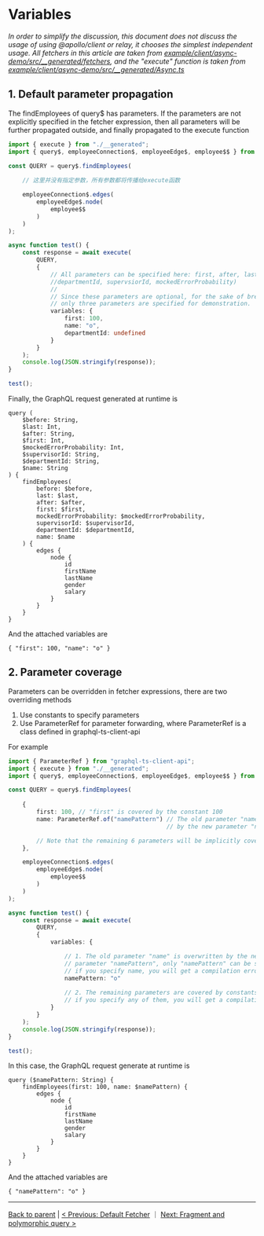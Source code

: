 # Variables

*In order to simplify the discussion, this document does not discuss the usage of using @apollo/client or relay, it chooses the simplest independent usage. All fetchers in this article are taken from [example/client/async-demo/src/__generated/fetchers](../../example/client/async-demo/src/__generated/fetchers), and the "execute" function is taken from [example/client/async-demo/src/__generated/Async.ts](../../example/client/async-demo/src/__generated/Async.ts)*

## 1. Default parameter propagation

The findEmployees of query$ has parameters. If the parameters are not explicitly specified in the fetcher expression, then all parameters will be further propagated outside, and finally propagated to the execute function

```ts
import { execute } from "./__generated";
import { query$, employeeConnection$, employeeEdge$, employee$$ } from "./__generated/fetchers";

const QUERY = query$.findEmployees(
    
    // 这里并没有指定参数，所有参数都将传播给execute函数

    employeeConnection$.edges(
        employeeEdge$.node(
            employee$$
        )
    )
);

async function test() {
    const response = await execute(
        QUERY, 
        {
            // All parameters can be specified here: first, after, last, before, name, name, 
            //departmentId, supervsiorId, mockedErrorProbability)
            //
            // Since these parameters are optional, for the sake of brevity, 
            // only three parameters are specified for demonstration.
            variables: {
                first: 100,
                name: "o",
                departmentId: undefined
            }
        }
    );
    console.log(JSON.stringify(response));
}

test();

``` 
Finally, the GraphQL request generated at runtime is
```
query (
    $before: String, 
    $last: Int, 
    $after: String, 
    $first: Int, 
    $mockedErrorProbability: Int, 
    $supervisorId: String, 
    $departmentId: String, 
    $name: String
) {
    findEmployees(
        before: $before, 
        last: $last, 
        after: $after, 
        first: $first, 
        mockedErrorProbability: $mockedErrorProbability, 
        supervisorId: $supervisorId, 
        departmentId: $departmentId, 
        name: $name
    ) {
        edges {
            node {
                id
                firstName
                lastName
                gender
                salary
            }
        }
    }
}
```
And the attached variables are
```
{ "first": 100, "name": "o" }
```

## 2. Parameter coverage

Parameters can be overridden in fetcher expressions, there are two overriding methods

1. Use constants to specify parameters
2. Use ParameterRef for parameter forwarding, where ParameterRef is a class defined in graphql-ts-client-api

For example

```ts
import { ParameterRef } from "graphql-ts-client-api";
import { execute } from "./__generated";
import { query$, employeeConnection$, employeeEdge$, employee$$ } from "./__generated/fetchers";

const QUERY = query$.findEmployees(
    
    {
        first: 100, // "first" is covered by the constant 100
        name: ParameterRef.of("namePattern") // The old parameter "name" is overwritten 
                                             // by the new parameter "namePattern"

        // Note that the remaining 6 parameters will be implicitly covered as the constant undefined
    },

    employeeConnection$.edges(
        employeeEdge$.node(
            employee$$
        )
    )
);

async function test() {
    const response = await execute(
        QUERY, 
        {
            variables: {

                // 1. The old parameter "name" is overwritten by the new  
                // parameter "namePattern", only "namePattern" can be specified here; 
                // if you specify name, you will get a compilation error
                namePattern: "o"
                
                // 2. The remaining parameters are covered by constants, 
                // if you specify any of them, you will get a compilation error
            }
        }
    );
    console.log(JSON.stringify(response));
}

test();

```
In this case, the GraphQL request generate at runtime is
```
query ($namePattern: String) {
    findEmployees(first: 100, name: $namePattern) {
        edges {
            node {
                id
                firstName
                lastName
                gender
                salary
            }
        }
    }
}
```
And the attached variables are
```
{ "namePattern": "o" }
```

----------------------
[Back to parent](./README.md) | [< Previous: Default Fetcher](./default-fetcher.md) ｜ [Next: Fragment and polymorphic query >](./fragment.md)
